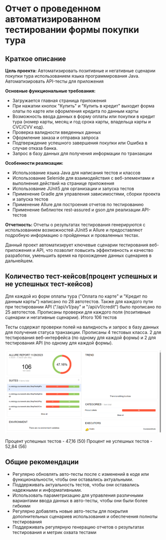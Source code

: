 # Отчет о проведенном автоматизированном тестировании формы покупки тура

## Краткое описание
**Цель проекта:**
Автоматизировать позитивные и негативные сценарии покупки тура использованием языка программирования Java.
Автоматизировать API-тесты для приложения

**Основные функциональные требования:**
* Загружается главная страница приложения
* При нажатии кнопок "Купить" и "Купить в кредит" выходит форма олаты по карте или оформления кредита по данным карты
* Возможность ввода данных в форму оплаты или покупки в кредит тура  (номер карты, месяц и год срока карты, владельца карты и CVC/CVV код). 
* Проверка валидности введенных данных 
* Оформление заказа и отправка запроса
* Подтверждение успешного завершения покупки или Ошибка в случае отказа банка.
* Запрос в базу данных для получения информации по транзакции 

**Особенности реализации:**
* Использование языка Java для написания тестов и классов
* Использование Selenide для взаимодействия с веб-элементами и выполнения действий на странице приложения
* Использование JUnit5 для организации и запуска тестов
* Применение Gradle для управления зависимостями, сборки проекта и запуска тестов
* Применение Allure для построения отчетов по тестированию
* Применение библиотек rest-assured и gson для реализации API-тестов

**Отчетность:**
Отчеты о результатах тестирования генерируются с использованием возможностей JUnit5 и Allure и предоставляют подробную информацию о пройденных и проваленных тестах.

Данный проект автоматизирует ключевые сценарии тестирования веб-приложения и API, что позволит повысить эффективность и качество разработки, уменьшить время на прохождение данных сценариев в дальнейшем.

## Количество тест-кейсов(процент успешных и не успешных тест-кейсов)
Для каждой из форм оплаты тура ("Оплата по карте" и "Кредит по данным карты")  написано по 28 автотестов. Также для каждого пути при тестировании API ("/api/v1/pay" и "/api/v1/credit") было прописано по 25 автотестов. Прописаны проверки для каждого поля  (позитивные сценарии и негативные сценарии). Итого 106 тестов

 Тесты содержат проверки полей на валидность и запрос в базу данных для получения статуса транзакции. 
 Прописаны 4 тестовых класса. 2 для тестирования веб-интерфейса (по одному для каждой формы) и 2 для тестирования API (по одному для каждой формы).

![image](image.png)

Процент успешных тестов - 47,16 (50)
Процент не успешных тестов - 52,84 (56)


## Общие рекомендации
* Регулярно обновлять авто-тесты после с изменений в коде или функциональности, чтобы они оставались актуальными. 
* Поддерживать актуальность тестов, чтобы они оставались надежными и информативными.
* Использовать параметризацию для управления различными вариантами ввода данных в авто-тесты, чтобы они были более гибкими
* Регулярно добавлять новые авто-тесты для покрытия дополнительных сценариев использования и обеспечения полноты тестирования
* Поддерживать регулярную генерацию отчетов о результатах тестирования и метрик охвата тестами
